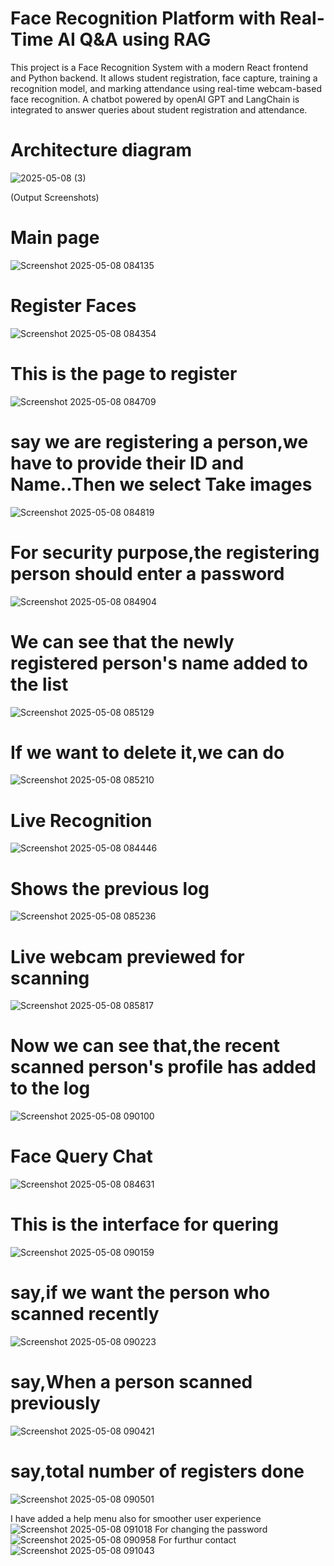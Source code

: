 ﻿# Face Recognition Platform with Real-Time AI Q&A using RAG
This project is a Face Recognition System with a modern React frontend and Python backend. It allows student registration, face capture, training a recognition model, and marking attendance using real-time webcam-based face recognition. A chatbot powered by openAI GPT and LangChain is integrated to answer queries about student registration and attendance.

# Architecture diagram
![2025-05-08 (3)](https://github.com/user-attachments/assets/d47a0428-2582-4706-929c-9e069285f75e)

(Output Screenshots)
# Main page
![Screenshot 2025-05-08 084135](https://github.com/user-attachments/assets/2ab4477c-063b-48d5-b71d-69255c5a615f)

# Register Faces
![Screenshot 2025-05-08 084354](https://github.com/user-attachments/assets/721648a8-faff-4df7-a4e0-e22239412df3)

# This is the page to register
![Screenshot 2025-05-08 084709](https://github.com/user-attachments/assets/7c1ef6a8-a5a0-403b-ba62-edadaeced041)

# say we are registering a person,we have to provide their ID and Name..Then we select Take images
![Screenshot 2025-05-08 084819](https://github.com/user-attachments/assets/d3601b46-bed4-4f11-827a-11b81909bf03)

# For security purpose,the registering person should enter a password
![Screenshot 2025-05-08 084904](https://github.com/user-attachments/assets/e5f633ce-86e4-4cd2-9e18-1d04243be34d)

# We can see that the newly registered person's name added to the list
![Screenshot 2025-05-08 085129](https://github.com/user-attachments/assets/3fb8fc7e-9b6f-4d43-98e1-4768b55e21b0)

# If we want to delete it,we can do
![Screenshot 2025-05-08 085210](https://github.com/user-attachments/assets/aca7369a-09c4-435b-93ea-599278d8c742)

# Live Recognition
![Screenshot 2025-05-08 084446](https://github.com/user-attachments/assets/5ef83cb5-5e78-4b7b-a4f0-70452a822220)

# Shows the previous log
![Screenshot 2025-05-08 085236](https://github.com/user-attachments/assets/f1575e5b-b7f8-483e-bf7b-3549c1159d58)

# Live webcam previewed for scanning
![Screenshot 2025-05-08 085817](https://github.com/user-attachments/assets/8dffb681-a64a-465c-9eec-4fc15e54b13b)

# Now we can see that,the recent scanned person's profile has added to the log
![Screenshot 2025-05-08 090100](https://github.com/user-attachments/assets/06bdc8b7-bef0-4741-a9d0-44cdea3d18ab)


# Face Query Chat
![Screenshot 2025-05-08 084631](https://github.com/user-attachments/assets/f0309f4b-170b-415c-a594-3012b4dd62e0)

# This is the interface for quering
![Screenshot 2025-05-08 090159](https://github.com/user-attachments/assets/f09f3178-0727-4ccf-a3bd-42c3f36bcbf4)

# say,if we want the person who scanned recently
![Screenshot 2025-05-08 090223](https://github.com/user-attachments/assets/78947d23-3733-4f9d-b036-bc02ee06d08b)

# say,When a person scanned previously
![Screenshot 2025-05-08 090421](https://github.com/user-attachments/assets/d3a0ece0-d3ad-497a-bdb3-cd6fc9b63d35)

# say,total number of registers done
![Screenshot 2025-05-08 090501](https://github.com/user-attachments/assets/0e4d49e8-2b73-40b3-ae01-363a29f44c0d)

I have added a help menu also for smoother user experience![Screenshot 2025-05-08 091018](https://github.com/user-attachments/assets/2f9ae0d2-fbd7-419d-93b2-b92b6249099b)
For changing the password![Screenshot 2025-05-08 090958](https://github.com/user-attachments/assets/35a4f8d7-b0d3-4958-8d63-50d14549b1a2)
For furthur contact![Screenshot 2025-05-08 091043](https://github.com/user-attachments/assets/0de39ed3-4991-426f-8784-3a3a531cfc4f)


